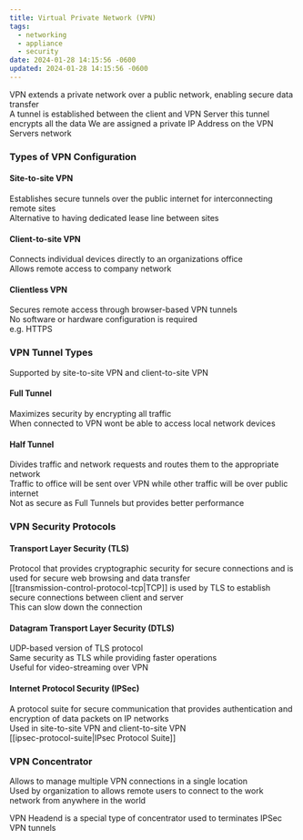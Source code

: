 ```yaml
---
title: Virtual Private Network (VPN)
tags:
  - networking
  - appliance
  - security
date: 2024-01-28 14:15:56 -0600
updated: 2024-01-28 14:15:56 -0600
---
```


VPN extends a private network over a public network, enabling secure data transfer      
A tunnel is established between the client and VPN Server this tunnel encrypts all the data
We are assigned a private IP Address on the VPN Servers network  

### Types of VPN Configuration

#### Site-to-site VPN
Establishes secure tunnels over the public internet for interconnecting remote sites  
Alternative to having dedicated lease line between sites

#### Client-to-site VPN
Connects individual devices directly to an organizations office  
Allows remote access to company network

#### Clientless VPN
Secures remote access through browser-based VPN tunnels  
No software or hardware configuration is required  
e.g. HTTPS 

### VPN Tunnel Types
Supported by site-to-site VPN and client-to-site VPN

#### Full Tunnel
Maximizes security by encrypting all traffic  
When connected to VPN wont be able to access local network devices

#### Half Tunnel
Divides traffic and network requests and routes them to the appropriate network  
Traffic to office will be sent over VPN while other traffic will be over public internet  
Not as secure as Full Tunnels but provides better performance

### VPN Security Protocols

#### Transport Layer Security (TLS)
Protocol that provides cryptographic security for secure connections and is used for secure web browsing and data transfer  
[[transmission-control-protocol-tcp|TCP]] is used by TLS to establish secure connections between client and server  
This can slow down the connection

#### Datagram Transport Layer Security (DTLS)
UDP-based version of TLS protocol  
Same security as TLS while providing faster operations  
Useful for video-streaming over VPN

#### Internet Protocol Security (IPSec)
A protocol suite for secure communication that provides authentication and encryption of data packets on IP networks  
Used in site-to-site VPN and client-to-site VPN  
[[ipsec-protocol-suite|IPsec Protocol Suite]]

### VPN Concentrator

Allows to manage multiple VPN connections in a single location  
Used by organization to allows remote users to connect to the work network from anywhere in the world

VPN Headend is a special type of concentrator used to terminates IPSec VPN tunnels
